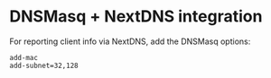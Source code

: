 # DNSMasq + NextDNS integration

For reporting client info via NextDNS, add the DNSMasq options:
```
add-mac
add-subnet=32,128
```

